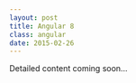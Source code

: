 ```yaml
---
layout: post
title: Angular 8
class: angular
date: 2015-02-26
---
```


Detailed content coming soon&hellip;
